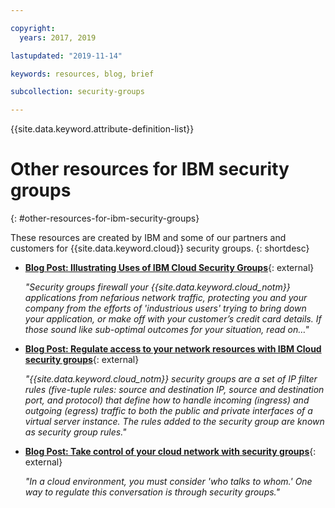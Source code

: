 ```yaml
---

copyright:
  years: 2017, 2019

lastupdated: "2019-11-14"

keywords: resources, blog, brief

subcollection: security-groups

---
```


{{site.data.keyword.attribute-definition-list}}

# Other resources for IBM security groups
{: #other-resources-for-ibm-security-groups}

These resources are created by IBM and some of our partners and customers for {{site.data.keyword.cloud}} security groups.
{: shortdesc}

* [**Blog Post: Illustrating Uses of IBM Cloud Security Groups**](https://www.ibm.com/cloud/blog/illustrating-uses-ibm-cloud-security-groups){: external}

    *"Security groups firewall your {{site.data.keyword.cloud_notm}} applications from nefarious network traffic, protecting you and your company from the efforts of 'industrious users' trying to bring down your application, or make off with your customer’s credit card details. If those sound like sub-optimal outcomes for your situation, read on…"*

* [**Blog Post: Regulate access to your network resources with IBM Cloud security groups**](https://www.ibm.com/cloud/blog/network-security-groups){: external}

    *"{{site.data.keyword.cloud_notm}} security groups are a set of IP filter rules (five-tuple rules: source and destination IP, source and destination port, and protocol) that define how to handle incoming (ingress) and outgoing (egress) traffic to both the public and private interfaces of a virtual server instance. The rules added to the security group are known as security group rules."*

* [**Blog Post: Take control of your cloud network with security groups**](https://www.ibm.com/cloud/blog/security-groups){: external}

    *"In a cloud environment, you must consider 'who talks to whom.' One way to regulate this conversation is through security groups."*
